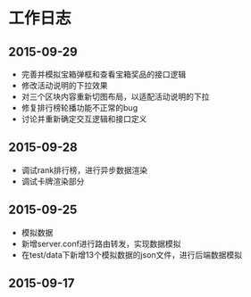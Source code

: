 # 工作日志

## 2015-09-29

- 完善并模拟宝箱弹框和查看宝箱奖品的接口逻辑
- 修改活动说明的下拉效果
- 对三个区块内容重新切图布局，以适配活动说明的下拉
- 修复排行榜轮播功能不正常的bug
- 讨论并重新确定交互逻辑和接口定义

## 2015-09-28

- 调试rank排行榜，进行异步数据渲染
- 调试卡牌渲染部分

## 2015-09-25

- 模拟数据
- 新增server.conf进行路由转发，实现数据模拟
- 在test/data下新增13个模拟数据的json文件，进行后端数据模拟

## 2015-09-17
